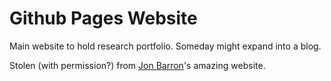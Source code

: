 # Github Pages Website

Main website to hold research portfolio. Someday might expand into a blog.

Stolen (with permission?) from [Jon Barron](https://jonbarron.info/)'s amazing website.
